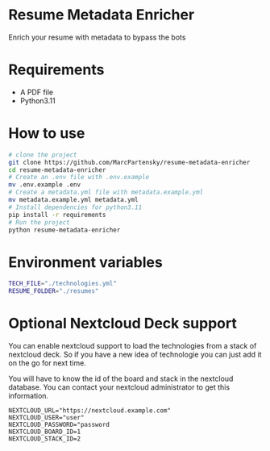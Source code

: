 # Resume Metadata Enricher
Enrich your resume with metadata to bypass the bots

# Requirements
- A PDF file
- Python3.11


# How to use
```sh
# clone the project
git clone https://github.com/MarcPartensky/resume-metadata-enricher
cd resume-metadata-enricher
# Create an .env file with .env.example
mv .env.example .env
# Create a metadata.yml file with metadata.example.yml
mv metadata.example.yml metadata.yml
# Install dependencies for python3.11
pip install -r requirements
# Run the project
python resume-metadata-enricher
```

# Environment variables
```bash
TECH_FILE="./technologies.yml"
RESUME_FOLDER="./resumes"
```

# Optional Nextcloud Deck support
You can enable nextcloud support to load the technologies from a stack of nextcloud deck.
So if you have a new idea of technologie you can just add it on the go for next time.

You will have to know the id of the board and stack in the nextcloud database.
You can contact your nextcloud administrator to get this information.
```
NEXTCLOUD_URL="https://nextcloud.example.com"
NEXTCLOUD_USER="user"
NEXTCLOUD_PASSWORD="password
NEXTCLOUD_BOARD_ID=1
NEXTCLOUD_STACK_ID=2
```
